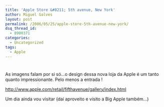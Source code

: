 ```yaml
---
title: 'Apple Store &#8211; 5th avenue, New York'
author: Miguel Galves
layout: post
permalink: /2006/05/25/apple-store-5th-avenue-new-york/
dsq_thread_id:
  - 8900371
categories:
  - Uncategorized
tags:
  - Apple
---
```

# 

As imagens falam por si só…o design dessa nova loja da Apple é um tanto quanto impressionante. Pelo menos a entrada !

[http://www.apple.com/retail/fifthavenue/gallery/index.html ][1]

 [1]: http://www.apple.com/retail/fifthavenue/gallery/index.html

Um dia ainda vou visitar (daí aproveito e visito a Big Apple também…)